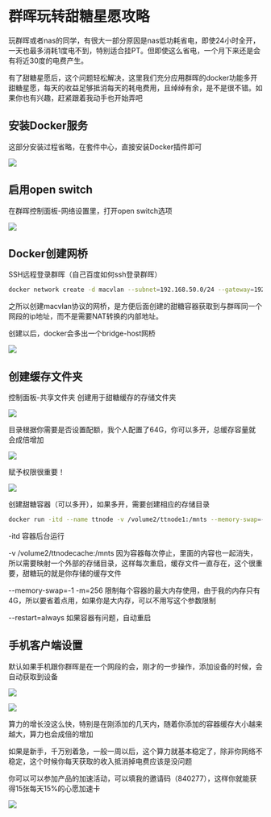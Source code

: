 # 群晖玩转甜糖星愿攻略

玩群晖或者nas的同学，有很大一部分原因是nas低功耗省电，即使24小时全开，一天也最多消耗1度电不到，特别适合挂PT。但即使这么省电，一个月下来还是会有将近30度的电费产生。

有了甜糖星愿后，这个问题轻松解决，这里我们充分应用群晖的docker功能多开甜糖星愿，每天的收益足够抵消每天的耗电费用，且绰绰有余，是不是很不错。如果你也有兴趣，赶紧跟着我动手也开始弄吧

## 安装Docker服务

这部分安装过程省略，在套件中心，直接安装Docker插件即可

![](./images/nas_docker_1.png)

## 启用open switch

在群晖控制面板-网络设置里，打开open switch选项

![](./images/macvlan.png)

## Docker创建网桥

SSH远程登录群晖（自己百度如何ssh登录群晖）

```bash
docker network create -d macvlan --subnet=192.168.50.0/24 --gateway=192.168.50.1 -o parent=ovs_eth0 bridge-host
```

之所以创建macvlan协议的网桥，是方便后面创建的甜糖容器获取到与群晖同一个网段的ip地址，而不是需要NAT转换的内部地址。

创建以后，docker会多出一个bridge-host网桥

![](./images/macvlan_2.png)

## 创建缓存文件夹

控制面板-共享文件夹 创建用于甜糖缓存的存储文件夹

![](./images/ttnode_1.png)

目录根据你需要是否设置配额，我个人配置了64G，你可以多开，总缓存容量就会成倍增加

![](./images/ttnode_2.png)

赋予权限很重要！

![](./images/ttnode_3.png)

创建甜糖容器（可以多开），如果多开，需要创建相应的存储目录

```bash
docker run -itd --name ttnode -v /volume2/ttnode1:/mnts --memory-swap=-1 -m=256M --network bridge-host --ip=192.168.50.31 --dns=223.5.5.5 --privileged=true --restart=always hc8903/ttnode-x86
```

-itd	容器后台运行

-v /volume2/ttnodecache:/mnts	因为容器每次停止，里面的内容也一起消失，所以需要映射一个外部的存储目录，这样每次重启，缓存文件一直存在，这个很重要，甜糖玩的就是你存储的缓存文件

--memory-swap=-1 -m=256	限制每个容器的最大内存使用，由于我的内存只有4G，所以要省着点用，如果你是大内存，可以不用写这个参数限制

--restart=always	如果容器有问题，自动重启

## 手机客户端设置

默认如果手机跟你群晖是在一个网段的会，刚才的一步操作，添加设备的时候，会自动获取到设备

![](./images/tt_1.png)

![](./images/tt_2.png)

算力的增长没这么快，特别是在刚添加的几天内，随着你添加的容器缓存大小越来越大，算力也会成倍的增加

如果是新手，千万别着急，一般一周以后，这个算力就基本稳定了，除非你网络不稳定，这个时候你每天获取的收入抵消掉电费应该是没问题

你可以可以参加产品的加速活动，可以填我的邀请码（840277），这样你就能获得15张每天15%的心愿加速卡

![](./images/tt_3.png)
